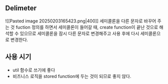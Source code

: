 ## Delimeter
![[Pasted image 20250203165423.png|400]]
세미콜론을 다른 문자로 바꾸어 주는 것
fuction 정의를 하면서 세미콜론이 들어갈 때, create function이 끝난 것으로 해석할 수 있으므로 세미콜론을 잠시 다른 문자로 변경해주고 사용 후에 다시 세미콜론으로 변경한다.

## 사용 시기
- util 함수로 쓰기에 좋다
- 비즈니스 로직을 stored function에 두는 것이 되므로 좋지 않다.